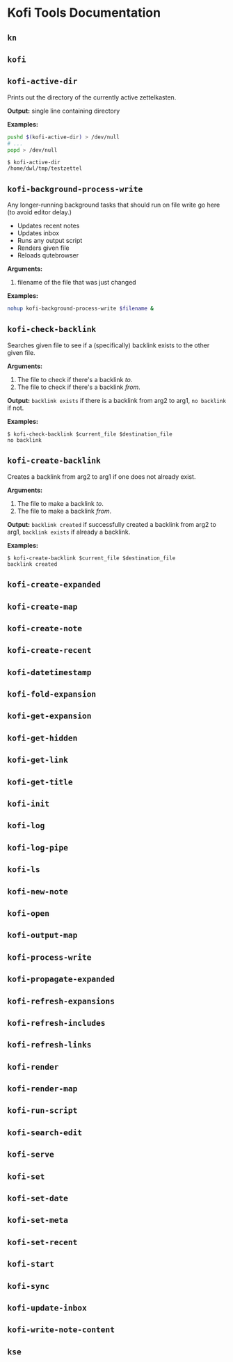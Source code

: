 
# Kofi Tools Documentation
## `kn`


## `kofi`


## `kofi-active-dir`

Prints out the directory of the currently active zettelkasten.

**Output:** single line containing directory  

**Examples:**
```bash
pushd $(kofi-active-dir) > /dev/null
# ...
popd > /dev/null
```

```
$ kofi-active-dir
/home/dwl/tmp/testzettel
```
## `kofi-background-process-write`

Any longer-running background tasks that should run on file write go here (to avoid editor delay.)

* Updates recent notes
* Updates inbox
* Runs any output script
* Renders given file
* Reloads qutebrowser

**Arguments:**
1. filename of the file that was just changed

**Examples:**
```bash
nohup kofi-background-process-write $filename &
```
## `kofi-check-backlink`

Searches given file to see if a (specifically) backlink exists to the other given file.

**Arguments:**
1. The file to check if there's a backlink _to_.
2. The file to check if there's a backlink _from_.

**Output:** `backlink exists` if there is a backlink from arg2 to arg1, `no backlink` if not.

**Examples:**
```
$ kofi-check-backlink $current_file $destination_file
no backlink
```
## `kofi-create-backlink`

Creates a backlink from arg2 to arg1 if one does not already exist.

**Arguments:**
1. The file to make a backlink _to_.
2. The file to make a backlink _from_.

**Output:** `backlink created` if successfully created a backlink from arg2 to arg1, `backlink exists` if already a backlink.

**Examples:**
```
$ kofi-create-backlink $current_file $destination_file
backlink created
```
## `kofi-create-expanded`


## `kofi-create-map`


## `kofi-create-note`


## `kofi-create-recent`


## `kofi-datetimestamp`


## `kofi-fold-expansion`


## `kofi-get-expansion`


## `kofi-get-hidden`


## `kofi-get-link`


## `kofi-get-title`


## `kofi-init`


## `kofi-log`


## `kofi-log-pipe`


## `kofi-ls`


## `kofi-new-note`


## `kofi-open`


## `kofi-output-map`


## `kofi-process-write`


## `kofi-propagate-expanded`


## `kofi-refresh-expansions`


## `kofi-refresh-includes`


## `kofi-refresh-links`


## `kofi-render`


## `kofi-render-map`


## `kofi-run-script`


## `kofi-search-edit`


## `kofi-serve`


## `kofi-set`


## `kofi-set-date`


## `kofi-set-meta`


## `kofi-set-recent`


## `kofi-start`


## `kofi-sync`


## `kofi-update-inbox`


## `kofi-write-note-content`


## `kse`


